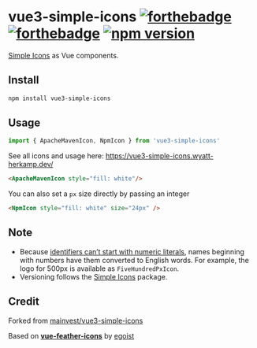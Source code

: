 # vue3-simple-icons [![forthebadge](https://forthebadge.com/images/badges/made-with-typescript.svg)](https://forthebadge.com) [![forthebadge](https://forthebadge.com/images/badges/made-with-vue.svg)](https://forthebadge.com) [![npm version](https://badge.fury.io/js/vue3-simple-icons.svg)](https://badge.fury.io/js/vue3-simple-icons)

[Simple Icons](https://simpleicons.org/) as Vue components.

## Install

```bash
npm install vue3-simple-icons
```

## Usage

```js
import { ApacheMavenIcon, NpmIcon } from 'vue3-simple-icons'
```

See all icons and usage here: https://vue3-simple-icons.wyatt-herkamp.dev/


```html
<ApacheMavenIcon style="fill: white"/>
```

You can also set a `px` size directly by passing an integer

```html
<NpmIcon style="fill: white" size="24px" />
```


## Note
* Because [identifiers can’t start with numeric literals](https://developer.mozilla.org/en-US/docs/Web/JavaScript/Reference/Errors/Identifier_after_number), names beginning with numbers have them converted to English words. For example, the logo for 500px is available as `FiveHundredPxIcon`.
* Versioning follows the [Simple Icons](https://github.com/simple-icons/simple-icons) package.

## Credit
Forked from [mainvest/vue3-simple-icons](https://github.com/mainvest/vue-simple-icons)

Based on [**vue-feather-icons**](https://github.com/egoist/vue-feather-icons) by [egoist](https://github.com/egoist)
